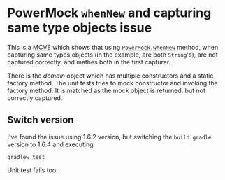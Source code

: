 # PowerMock `whenNew` and capturing same type objects issue

This is a [MCVE](https://stackoverflow.com/help/mcve) which shows that using [`PowerMock.whenNew`](https://static.javadoc.io/org.powermock/powermock-api-mockito/1.6.2/org/powermock/api/mockito/PowerMockito.html#whenNew-java.lang.Class-) method, when capturing same types objects (in the example, are both `String`'s), are not captured correctly, and mathes both in the first capturer.

There is the _domain_ object which has multiple constructors and a static factory method.
The unit tests tries to mock constructor and invoking the factory method. It is matched as the mock object is returned, but not correctly captured.

## Switch version
I've found the issue using 1.6.2 version, but switching the `build.gradle` version to 1.6.4 and executing
```
gradlew test
```
Unit test fails too.
